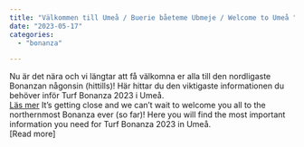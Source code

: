 ```yaml
---
title: "Välkommen till Umeå / Buerie båeteme Ubmeje / Welcome to Umeå "
date: "2023-05-17"
categories: 
  - "bonanza"

---
```



Nu är det nära och vi längtar att få välkomna er alla till den nordligaste Bonanzan någonsin (hittills)! Här hittar du den viktigaste informationen du behöver inför Turf Bonanza 2023 i Umeå.  
[Läs mer]("../valkommen-till-umea") 
It’s getting close and we can’t wait to welcome you all to the northernmost Bonanza ever (so far)! Here you will find the most important information you need for Turf Bonanza 2023 in Umeå.  
[Read more] 

